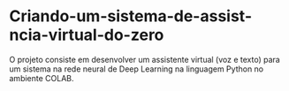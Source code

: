 # Criando-um-sistema-de-assist-ncia-virtual-do-zero
O projeto consiste em desenvolver um assistente virtual (voz e texto) para um sistema na rede neural de Deep Learning na linguagem Python no ambiente COLAB.
